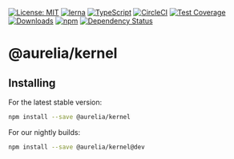 [![License: MIT](https://img.shields.io/badge/License-MIT-yellow.svg)](https://opensource.org/licenses/MIT)
[![lerna](https://img.shields.io/badge/maintained%20with-lerna-cc00ff.svg)](https://lernajs.io/)
[![TypeScript](https://img.shields.io/badge/%3C%2F%3E-TypeScript-%230074c1.svg)](http://www.typescriptlang.org/)
[![CircleCI](https://circleci.com/gh/aurelia/aurelia.svg?style=shield)](https://circleci.com/gh/aurelia/aurelia)
[![Test Coverage](https://api.codeclimate.com/v1/badges/5ac0e13689735698073a/test_coverage)](https://codeclimate.com/github/aurelia/aurelia/test_coverage)
[![Downloads](https://img.shields.io/npm/dm/@aurelia/kernel.svg)](https://www.npmjs.com/package/@aurelia/kernel)
[![npm](https://img.shields.io/npm/v/@aurelia/kernel.svg?maxAge=3600)](https://www.npmjs.com/package/@aurelia/kernel)
[![Dependency Status](https://david-dm.org/aurelia/aurelia.svg?path=packages/kernel)](https://david-dm.org/aurelia/aurelia?path=packages/kernel)
# @aurelia/kernel

## Installing

For the latest stable version:

```bash
npm install --save @aurelia/kernel
```

For our nightly builds:

```bash
npm install --save @aurelia/kernel@dev
```
